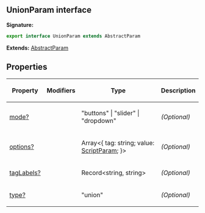 
## UnionParam interface

**Signature:**

```typescript
export interface UnionParam extends AbstractParam 
```
**Extends:** [AbstractParam](/reference/abstractparam.md)

## Properties

<table><thead><tr><th>

Property


</th><th>

Modifiers


</th><th>

Type


</th><th>

Description


</th></tr></thead>
<tbody><tr><td>

[mode?](/reference/unionparam/mode.md)


</td><td>


</td><td>

"buttons" \| "slider" \| "dropdown"


</td><td>

_(Optional)_


</td></tr>
<tr><td>

[options?](/reference/unionparam/options.md)


</td><td>


</td><td>

Array&lt;{ tag: string; value: [ScriptParam](/reference/scriptparam.md)<!-- -->; }&gt;


</td><td>

_(Optional)_


</td></tr>
<tr><td>

[tagLabels?](/reference/unionparam/taglabels.md)


</td><td>


</td><td>

Record&lt;string, string&gt;


</td><td>

_(Optional)_


</td></tr>
<tr><td>

[type?](/reference/unionparam/type.md)


</td><td>


</td><td>

"union"


</td><td>

_(Optional)_


</td></tr>
</tbody></table>
